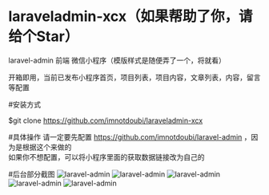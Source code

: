 # laraveladmin-xcx（如果帮助了你，请给个Star）
laravel-admin 前端 微信小程序（模版样式是随便弄了一个，将就看）

开箱即用，当前已发布小程序首页，项目列表，项目内容，文章列表，内容，留言等配置<br>


#安装方式

$git clone https://github.com/imnotdoubi/laraveladmin-xcx

#具体操作
请一定要先配置 https://github.com/imnotdoubi/laravel-admin ，因为是根据这个来做的<br>
如果你不想配置，可以将小程序里面的获取数据链接改为自己的<br>


#后台部分截图
![laravel-admin](https://github.com/imnotdoubi/laraveladmin-xcx/blob/master/vimg/1.jpg)
![laravel-admin](https://github.com/imnotdoubi/laraveladmin-xcx/blob/master/vimg/2.jpg)
![laravel-admin](https://github.com/imnotdoubi/laraveladmin-xcx/blob/master/vimg/3.jpg)
![laravel-admin](https://github.com/imnotdoubi/laraveladmin-xcx/blob/master/vimg/4.jpg)
![laravel-admin](https://github.com/imnotdoubi/laraveladmin-xcx/blob/master/vimg/5.jpg)
